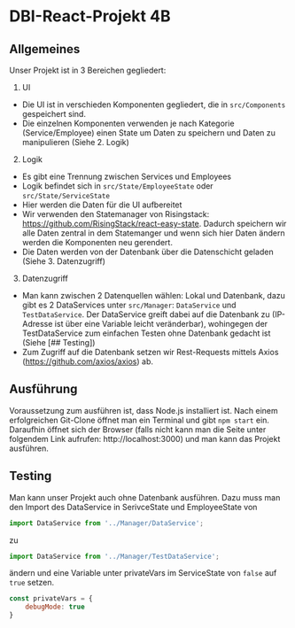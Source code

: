 # DBI-React-Projekt 4B

## Allgemeines
Unser Projekt ist in 3 Bereichen gegliedert:
1. UI
  * Die UI ist in verschieden Komponenten gegliedert, die in `src/Components` gespeichert sind.
  * Die einzelnen Komponenten verwenden je nach Kategorie (Service/Employee) einen State um Daten zu      speichern und Daten zu manipulieren (Siehe 2. Logik)
2. Logik
  * Es gibt eine Trennung zwischen Services und Employees
  * Logik befindet sich in `src/State/EmployeeState` oder `src/State/ServiceState`
  * Hier werden die Daten für die UI aufbereitet
  * Wir verwenden den Statemanager von Risingstack: https://github.com/RisingStack/react-easy-state.      Dadurch speichern wir alle Daten zentral in dem Statemanger und wenn sich hier Daten ändern          werden die Komponenten neu gerendert.
  * Die Daten werden von der Datenbank über die Datenschicht geladen (Siehe 3. Datenzugriff)
3. Datenzugriff 
  * Man kann zwischen 2 Datenquellen wählen: Lokal und Datenbank, dazu gibt es 2 DataServices unter      `src/Manager`: `DataService` und `TestDataService`. Der DataService greift dabei auf die              Datenbank zu (IP-Adresse ist über eine Variable leicht veränderbar), wohingegen der                  TestDataService zum einfachen Testen ohne Datenbank gedacht ist (Siehe [## Testing])
  * Zum Zugriff auf die Datenbank setzen wir Rest-Requests mittels Axios                                  (https://github.com/axios/axios) ab.

## Ausführung
Voraussetzung zum ausführen ist, dass Node.js installiert ist.
Nach einem erfolgreichen Git-Clone öffnet man ein Terminal und gibt `npm start` ein. Daraufhin öffnet sich der Browser (falls nicht kann man die Seite unter folgendem Link aufrufen: http://localhost:3000) und man kann das Projekt ausführen.

## Testing
Man kann unser Projekt auch ohne Datenbank ausführen. Dazu muss man den Import des DataService in SerivceState und EmployeeState von 
```javascript
import DataService from '../Manager/DataService';
``` 
zu 
```javascript 
import DataService from '../Manager/TestDataService';
``` 
ändern und eine Variable unter privateVars im ServiceState von `false` auf `true` setzen. 
```javascript
const privateVars = {
    debugMode: true
}
```

